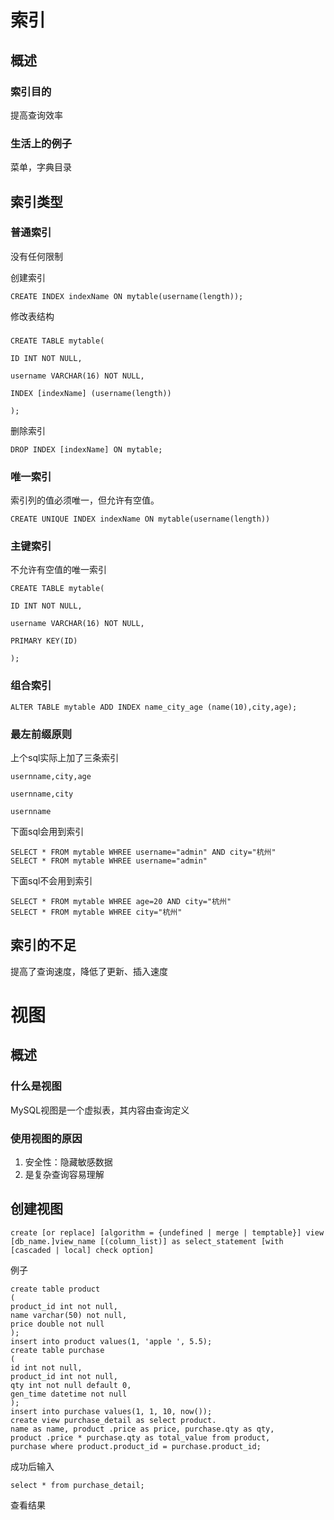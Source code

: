 # 索引

## 概述

### 索引目的

提高查询效率

### 生活上的例子

菜单，字典目录

## 索引类型

### 普通索引
没有任何限制
 
创建索引

```
CREATE INDEX indexName ON mytable(username(length)); 
```

修改表结构


### 

```
CREATE TABLE mytable(  
 
ID INT NOT NULL,   
 
username VARCHAR(16) NOT NULL,  
 
INDEX [indexName] (username(length))  
 
);  
```

删除索引

```
DROP INDEX [indexName] ON mytable; 
```


### 唯一索引
索引列的值必须唯一，但允许有空值。

```
CREATE UNIQUE INDEX indexName ON mytable(username(length)) 
```


### 主键索引

不允许有空值的唯一索引

```
CREATE TABLE mytable(  
 
ID INT NOT NULL,   
 
username VARCHAR(16) NOT NULL,  
 
PRIMARY KEY(ID)  
 
);  
```


### 组合索引

```
ALTER TABLE mytable ADD INDEX name_city_age (name(10),city,age); 
```

### 最左前缀原则

上个sql实际上加了三条索引

```
usernname,city,age  
 
usernname,city  
 
usernname  
```

下面sql会用到索引

```
SELECT * FROM mytable WHREE username="admin" AND city="杭州" 
SELECT * FROM mytable WHREE username="admin" 
```
下面sql不会用到索引

```
SELECT * FROM mytable WHREE age=20 AND city="杭州" 
SELECT * FROM mytable WHREE city="杭州" 
```

## 索引的不足

提高了查询速度，降低了更新、插入速度

# 视图

## 概述

### 什么是视图

MySQL视图是一个虚拟表，其内容由查询定义

### 使用视图的原因

1. 安全性：隐藏敏感数据
2. 是复杂查询容易理解

## 创建视图

```
create [or replace] [algorithm = {undefined | merge | temptable}] view [db_name.]view_name [(column_list)] as select_statement [with [cascaded | local] check option]
```


例子

```
create table product  
(  
product_id int not null,  
name varchar(50) not null,  
price double not null  
);  
insert into product values(1, 'apple ', 5.5);  
create table purchase  
(  
id int not null,  
product_id int not null,  
qty int not null default 0,  
gen_time datetime not null  
);  
insert into purchase values(1, 1, 10, now());  
create view purchase_detail as select product.
name as name, product .price as price, purchase.qty as qty, 
product .price * purchase.qty as total_value from product, 
purchase where product.product_id = purchase.product_id;  
```

成功后输入

```
select * from purchase_detail;
```


查看结果

